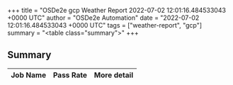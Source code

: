 +++
title = "OSDe2e gcp Weather Report 2022-07-02 12:01:16.484533043 +0000 UTC"
author = "OSDe2e Automation"
date = "2022-07-02 12:01:16.484533043 +0000 UTC"
tags = ["weather-report", "gcp"]
summary = "<table class=\"summary\"></table>"
+++
## Summary

| Job Name | Pass Rate | More detail |
|----------|-----------|-------------|




